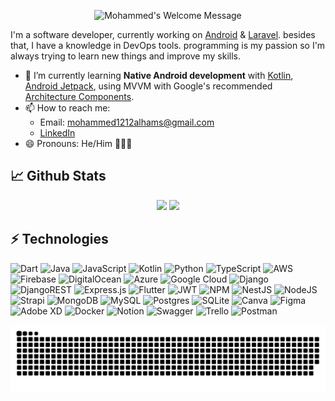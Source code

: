 <p align="center">
		<img alt="Mohammed's Welcome Message"
			 src="https://readme-typing-svg.herokuapp.com?size=24&background=45E5FF00&center=true&vCenter=true&lines=%F0%9F%91%8B%F0%9F%8F%BC+Hi+there!+I'm+Mohammed.....">
</p>


I'm a software developer, currently working on [Android](https://developer.android.com) & [Laravel](https://laravel.com/img/logomark.min.svg). besides that, I have a knowledge in DevOps tools. programming is my passion so I'm always trying to learn new things and improve my skills.

* 🌱 I’m currently learning **Native Android development** with [Kotlin](https://kotlinlang.org), [Android Jetpack](https://developer.android.com/jetpack), using MVVM with Google's recommended [Architecture Components](https://developer.android.com/topic/architecture).
* 📫 How to reach me:
    * Email: mohammed1212alhams@gmail.com
    * [LinkedIn](https://www.linkedin.com/in/mohammed-alhams-808963244/)
* 😄 Pronouns: He/Him 👨🏻‍💻

## 📈 Github Stats

<p align = "center">
  <img src = "https://github-readme-stats.vercel.app/api?username=Mohammed-Alhams&theme=react&hide_border=false&include_all_commits=false&count_private=true" width=400>
  <img src = "https://github-readme-streak-stats.herokuapp.com?user=Mohammed-Alhams&theme=react&hide_border=false&include_all_commits=false&count_private=true" width=400>
</p>

## ⚡ Technologies

![Dart](https://img.shields.io/badge/dart-%230175C2.svg?style=flat&logo=dart&logoColor=white) ![Java](https://img.shields.io/badge/java-%23ED8B00.svg?style=flat&logo=java&logoColor=white) ![JavaScript](https://img.shields.io/badge/javascript-%23323330.svg?style=flat&logo=javascript&logoColor=%23F7DF1E) ![Kotlin](https://img.shields.io/badge/kotlin-%230095D5.svg?style=flat&logo=kotlin&logoColor=white) ![Python](https://img.shields.io/badge/python-3670A0?style=flat&logo=python&logoColor=ffdd54) ![TypeScript](https://img.shields.io/badge/typescript-%23007ACC.svg?style=flat&logo=typescript&logoColor=white) ![AWS](https://img.shields.io/badge/AWS-%23FF9900.svg?style=flat&logo=amazon-aws&logoColor=white) ![Firebase](https://img.shields.io/badge/firebase-%23039BE5.svg?style=flat&logo=firebase) ![DigitalOcean](https://img.shields.io/badge/DigitalOcean-%230167ff.svg?style=flat&logo=digitalOcean&logoColor=white) ![Azure](https://img.shields.io/badge/azure-%230072C6.svg?style=flat&logo=azure-devops&logoColor=white) ![Google Cloud](https://img.shields.io/badge/Google%20Cloud-%234285F4.svg?style=flat&logo=google-cloud&logoColor=white) ![Django](https://img.shields.io/badge/django-%23092E20.svg?style=flat&logo=django&logoColor=white) ![DjangoREST](https://img.shields.io/badge/DJANGO-REST-ff1709?style=flat&logo=django&logoColor=white&color=ff1709&labelColor=gray) ![Express.js](https://img.shields.io/badge/express.js-%23404d59.svg?style=flat&logo=express&logoColor=%2361DAFB) ![Flutter](https://img.shields.io/badge/Flutter-%2302569B.svg?style=flat&logo=Flutter&logoColor=white) ![JWT](https://img.shields.io/badge/JWT-black?style=flat&logo=JSON%20web%20tokens) ![NPM](https://img.shields.io/badge/NPM-%23000000.svg?style=flat&logo=npm&logoColor=white) ![NestJS](https://img.shields.io/badge/nestjs-%23E0234E.svg?style=flat&logo=nestjs&logoColor=white) ![NodeJS](https://img.shields.io/badge/node.js-6DA55F?style=flat&logo=node.js&logoColor=white) ![Strapi](https://img.shields.io/badge/strapi-%232E7EEA.svg?style=flat&logo=strapi&logoColor=white) ![MongoDB](https://img.shields.io/badge/MongoDB-%234ea94b.svg?style=flat&logo=mongodb&logoColor=white) ![MySQL](https://img.shields.io/badge/mysql-%2300f.svg?style=flat&logo=mysql&logoColor=white) ![Postgres](https://img.shields.io/badge/postgres-%23316192.svg?style=flat&logo=postgresql&logoColor=white) ![SQLite](https://img.shields.io/badge/sqlite-%2307405e.svg?style=flat&logo=sqlite&logoColor=white) ![Canva](https://img.shields.io/badge/Canva-%2300C4CC.svg?style=flat&logo=Canva&logoColor=white)    ![Figma](https://img.shields.io/badge/figma-%23F24E1E.svg?style=flat&logo=figma&logoColor=white) ![Adobe XD](https://img.shields.io/badge/Adobe%20XD-470137?style=flat&logo=Adobe%20XD&logoColor=#FF61F6) ![Docker](https://img.shields.io/badge/docker-%230db7ed.svg?style=flat&logo=docker&logoColor=white) ![Notion](https://img.shields.io/badge/Notion-%23000000.svg?style=flat&logo=notion&logoColor=white) ![Swagger](https://img.shields.io/badge/-Swagger-%23Clojure?style=flat&logo=swagger&logoColor=white) ![Trello](https://img.shields.io/badge/Trello-%23026AA7.svg?style=flat&logo=Trello&logoColor=white) ![Postman](https://img.shields.io/badge/Postman-FF6C37?style=flat&logo=postman&logoColor=white)

![Snake animation](https://github.com/JeffersonRPM/JeffersonRPM/blob/output/github-contribution-grid-snake.svg)
